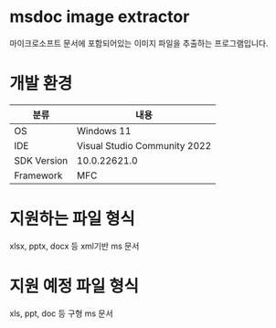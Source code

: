 ﻿# msdoc image extractor

마이크로소프트 문서에 포함되어있는 이미지 파일을 추출하는 프로그램입니다.

# 개발 환경
|분류|내용|
|---|---|
|OS|Windows 11|
|IDE|Visual Studio Community 2022|
|SDK Version|10.0.22621.0|
|Framework|MFC|


# 지원하는 파일 형식
xlsx, pptx, docx 등 xml기반 ms 문서

# 지원 예정 파일 형식
xls, ppt, doc 등 구형 ms 문서

